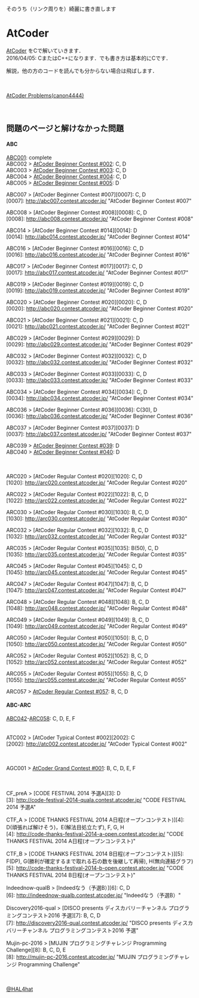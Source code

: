 そのうち（リンク周りを）綺麗に書き直します


# AtCoder
[AtCoder](http://atcoder.jp/) をCで解いていきます．  
2016/04/05: CまたはC++になります．でも書き方は基本的にCです．  

解説，他の方のコードを読んでも分からない場合は飛ばします．  

　

[AtCoder Problems(canon4444)](http://kenkoooo.com/atcoder/?name=canon4444)

　

## 問題のページと解けなかった問題

#### ABC
[ABC001](http://abc001.contest.atcoder.jp/): complete  
ABC002 > [AtCoder Beginner Contest #002](http://abc002.contest.atcoder.jp/): C, D  
ABC003 > [AtCoder Beginner Contest #003](http://abc003.contest.atcoder.jp/): C, D  
ABC004 > [AtCoder Beginner Contest #004](http://abc004.contest.atcoder.jp/): C, D  
ABC005 > [AtCoder Beginner Contest #005](http://abc005.contest.atcoder.jp/): D 

ABC007 > [AtCoder Beginner Contest #007][0007]: C, D  
[0007]: http://abc007.contest.atcoder.jp/ "AtCoder Beginner Contest #007"

ABC008 > [AtCoder Beginner Contest #008][0008]: C, D  
[0008]: http://abc008.contest.atcoder.jp/ "AtCoder Beginner Contest #008"

ABC014 > [AtCoder Beginner Contest #014][0014]: D  
[0014]: http://abc014.contest.atcoder.jp/ "AtCoder Beginner Contest #014"

ABC016 > [AtCoder Beginner Contest #016][0016]: C, D  
[0016]: http://abc016.contest.atcoder.jp/ "AtCoder Beginner Contest #016"

ABC017 > [AtCoder Beginner Contest #017][0017]: C, D  
[0017]: http://abc017.contest.atcoder.jp/ "AtCoder Beginner Contest #017"

ABC019 > [AtCoder Beginner Contest #019][0019]: C, D  
[0019]: http://abc019.contest.atcoder.jp/ "AtCoder Beginner Contest #019"

ABC020 > [AtCoder Beginner Contest #020][0020]: C, D  
[0020]: http://abc020.contest.atcoder.jp/ "AtCoder Beginner Contest #020"

ABC021 > [AtCoder Beginner Contest #021][0021]: C, D  
[0021]: http://abc021.contest.atcoder.jp/ "AtCoder Beginner Contest #021"

ABC029 > [AtCoder Beginner Contest #029][0029]: D  
[0029]: http://abc029.contest.atcoder.jp/ "AtCoder Beginner Contest #029"

ABC032 > [AtCoder Beginner Contest #032][0032]: C, D  
[0032]: http://abc032.contest.atcoder.jp/ "AtCoder Beginner Contest #032"

ABC033 > [AtCoder Beginner Contest #033][0033]: C, D  
[0033]: http://abc033.contest.atcoder.jp/ "AtCoder Beginner Contest #033"

ABC034 > [AtCoder Beginner Contest #034][0034]: C, D  
[0034]: http://abc034.contest.atcoder.jp/ "AtCoder Beginner Contest #034"

ABC036 > [AtCoder Beginner Contest #036][0036]: C(30), D  
[0036]: http://abc036.contest.atcoder.jp/ "AtCoder Beginner Contest #036"

ABC037 > [AtCoder Beginner Contest #037][0037]: D  
[0037]: http://abc037.contest.atcoder.jp/ "AtCoder Beginner Contest #037"

ABC039 > [AtCoder Beginner Contest #039](http://abc039.contest.atcoder.jp/): D  
ABC040 > [AtCoder Beginner Contest #040](http://abc040.contest.atcoder.jp/): D  

　

ARC020 > [AtCoder Regular Contest #020][1020]: C, D  
[1020]: http://arc020.contest.atcoder.jp/ "AtCoder Regular Contest #020"

ARC022 > [AtCoder Regular Contest #022][1022]: B, C, D  
[1022]: http://arc022.contest.atcoder.jp/ "AtCoder Regular Contest #022"

ARC030 > [AtCoder Regular Contest #030][1030]: B, C, D  
[1030]: http://arc030.contest.atcoder.jp/ "AtCoder Regular Contest #030"

ARC032 > [AtCoder Regular Contest #032][1032]: B, C, D  
[1032]: http://arc032.contest.atcoder.jp/ "AtCoder Regular Contest #032"

ARC035 > [AtCoder Regular Contest #035][1035]: B(50), C, D  
[1035]: http://arc035.contest.atcoder.jp/ "AtCoder Regular Contest #035"

ARC045 > [AtCoder Regular Contest #045][1045]: C, D  
[1045]: http://arc045.contest.atcoder.jp/ "AtCoder Regular Contest #045"

ARC047 > [AtCoder Regular Contest #047][1047]: B, C, D  
[1047]: http://arc047.contest.atcoder.jp/ "AtCoder Regular Contest #047"

ARC048 > [AtCoder Regular Contest #048][1048]: B, C, D  
[1048]: http://arc048.contest.atcoder.jp/ "AtCoder Regular Contest #048"

ARC049 > [AtCoder Regular Contest #049][1049]: B, C, D  
[1049]: http://arc049.contest.atcoder.jp/ "AtCoder Regular Contest #049"

ARC050 > [AtCoder Regular Contest #050][1050]: B, C, D  
[1050]: http://arc050.contest.atcoder.jp/ "AtCoder Regular Contest #050"

ARC052 > [AtCoder Regular Contest #052][1052]: B, C, D  
[1052]: http://arc052.contest.atcoder.jp/ "AtCoder Regular Contest #052"

ARC055 > [AtCoder Regular Contest #055][1055]: B, C, D  
[1055]: http://arc055.contest.atcoder.jp/ "AtCoder Regular Contest #055"

ARC057 > [AtCoder Regular Contest #057](http://arc057.contest.atcoder.jp/): B, C, D  



#### ABC-ARC
[ABC042](http://abc042.contest.atcoder.jp/)-[ARC058](http://arc058.contest.atcoder.jp/): C, D, E, F  
　

ATC002 > [AtCoder Typical Contest #002][2002]: C  
[2002]: http://atc002.contest.atcoder.jp/ "AtCoder Typical Contest #002"

　

AGC001 > [AtCoder Grand Contest #001](http://agc001.contest.atcoder.jp/): B, C, D, E, F  

　

CF_preA > [CODE FESTIVAL 2014 予選A][3]: D  
[3]: http://code-festival-2014-quala.contest.atcoder.jp/ "CODE FESTIVAL 2014 予選A"

CTF_A > [CODE THANKS FESTIVAL 2014 A日程(オープンコンテスト)][4]: D(頑張れば解けそう)，E(解法目処立たず), F, G, H  
[4]: http://code-thanks-festival-2014-a-open.contest.atcoder.jp/ "CODE THANKS FESTIVAL 2014 A日程(オープンコンテスト)"

CTF_B > [CODE THANKS FESTIVAL 2014 B日程(オープンコンテスト)][5]: F(DP), G(勝利が確定するまで取れる石の数を後継して再帰), H(無向連結グラフ)  
[5]: http://code-thanks-festival-2014-b-open.contest.atcoder.jp/ "CODE THANKS FESTIVAL 2014 B日程(オープンコンテスト)"

Indeednow-qualB > [Indeedなう（予選B）][6]: C, D  
[6]: http://indeednow-qualb.contest.atcoder.jp/ "Indeedなう（予選B）"

Discovery2016-qual > [DISCO presents ディスカバリーチャンネル プログラミングコンテスト2016 予選][7]: B, C, D  
[7]: http://discovery2016-qual.contest.atcoder.jp/ "DISCO presents ディスカバリーチャンネル プログラミングコンテスト2016 予選"

Mujin-pc-2016 > [MUJIN プログラミングチャレンジ Programming Challenge][8]: B, C, D, E  
[8]: http://mujin-pc-2016.contest.atcoder.jp/ "MUJIN プログラミングチャレンジ Programming Challenge"

　

[@HAL4hat](https://twitter.com/HAL4hat)  
